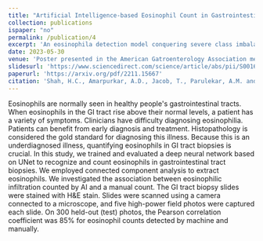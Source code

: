 ```yaml
---
title: "Artificial Intelligence-based Eosinophil Count in Gastrointestinal Tract Biopsy"
collection: publications
ispaper: "no"
permalink: /publication/4
excerpt: 'An eosinophila detection model conquering severe class imbalance built using UNet architecture.'
date: 2023-05-30
venue: 'Poster presented in the American Gatroenterology Association meet (DDW), Chicago and published in the Gastroenterology journal'
slidesurl: 'https://www.sciencedirect.com/science/article/abs/pii/S0016508523038532'
paperurl: 'https://arxiv.org/pdf/2211.15667'
citation: 'Shah, H.C., Amarpurkar, A.D., Jacob, T., Parulekar, A.M. and Sethi, A., 2023. EP178 ARTIFICIAL INTELLIGENCE BASED EOSINOPHIL COUNT IN GASTROINTESTINAL TRACT BIOPSY. Gastroenterology, 164(6), pp.S-1229.'
---
```


Eosinophils are normally seen in healthy people's gastrointestinal tracts. When eosinophils in the GI tract rise above their normal levels, a patient has a variety of symptoms. Clinicians have difficulty diagnosing eosinophilia. Patients can benefit from early diagnosis and treatment. Histopathology is considered the gold standard for diagnosing this illness. Because this is an underdiagnosed illness, quantifying eosinophils in GI tract biopsies is crucial. In this study, we trained and evaluated a deep neural network based on UNet to recognize and count eosinophils in gastrointestinal tract biopsies. We employed connected component analysis to extract eosinophils. We investigated the association between eosinophilic infiltration counted by AI and a manual count. The GI tract biopsy slides were stained with H&E stain. Slides were scanned using a camera connected to a microscope, and five high-power field photos were captured each slide. On 300 held-out (test) photos, the Pearson correlation coefficient was 85% for eosinophil counts detected by machine and manually. 
